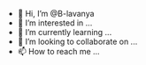 - 👋 Hi, I’m @B-lavanya
- 👀 I’m interested in ...
- 🌱 I’m currently learning ...
- 💞️ I’m looking to collaborate on ...
- 📫 How to reach me ...

<!---
B-lavanya/B-lavanya is a ✨ special ✨ repository because its `README.md` (this file) appears on your GitHub profile.
You can click the Preview link to take a look at your changes.
--->
